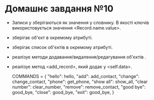# Домашнє завдання №10


- Записи <Record> у <AddressBook> зберігаються як значення у словнику.
  В якості ключів використовується значення <Record.name.value>.
- <Record> зберігає об'єкт <Name> в окремому атрибуті.
- <Record> зберігає список об'єктів <Phone> в окремому атрибуті.
- <Record> реалізує методи додавання/видалення/редагування об'єктів <Phone>.
- <AddressBook> реалізує метод <add_record>, який додає <Record> у <self.data>.

    COMMANDS = {
        "hello": hello,
        "add": add_contact,
        "change": change_contact,
        "phone": get_phone,
        "show all": show_all,
        "clear number": clear_number,
        "remove": remove_contact,
        "good bye": good_bye,
        "close": good_bye,
        "exit": good_bye,
    }
